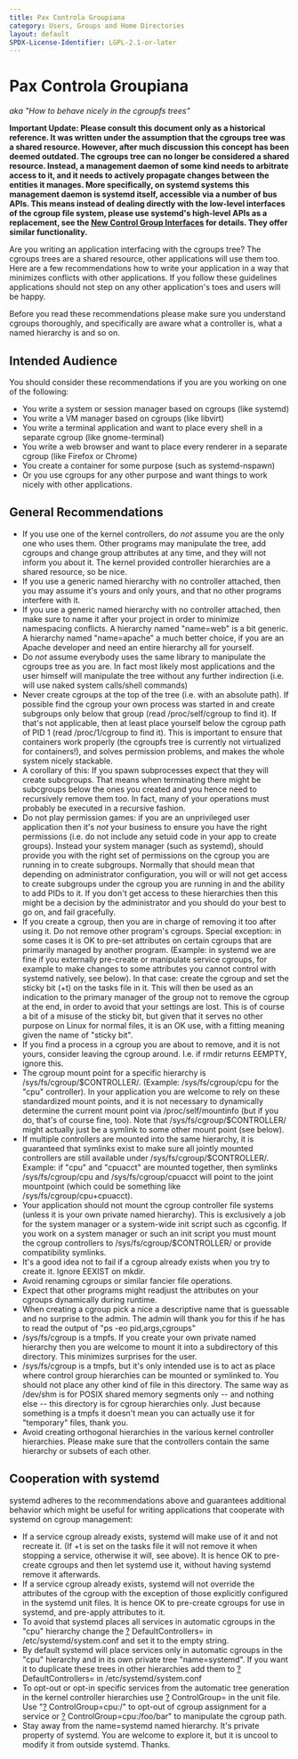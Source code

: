 ```yaml
---
title: Pax Controla Groupiana
category: Users, Groups and Home Directories
layout: default
SPDX-License-Identifier: LGPL-2.1-or-later
---
```


# Pax Controla Groupiana

_aka "How to behave nicely in the cgroupfs trees"_

**Important Update: Please consult this document only as a historical reference.
It was written under the assumption that the cgroups tree was a shared resource.
However, after much discussion this concept has been deemed outdated.
The cgroups tree can no longer be considered a shared resource.
Instead, a management daemon of some kind needs to arbitrate access to it, and it needs to actively propagate changes between the entities it manages.
More specifically, on systemd systems this management daemon is systemd itself, accessible via a number of bus APIs.
This means instead of dealing directly with the low-level interfaces of the cgroup file system, please use systemd's high-level APIs as a replacement, see the
[New Control Group Interfaces](/CONTROL_GROUP_INTERFACE)
for details. They offer similar functionality.**

Are you writing an application interfacing with the cgroups tree?
The cgroups trees are a shared resource, other applications will use them too.
Here are a few recommendations how to write your application in a way that minimizes conflicts with other applications.
If you follow these guidelines applications should not step on any other application's toes and users will be happy.

Before you read these recommendations please make sure you understand cgroups thoroughly,
and specifically are aware what a controller is, what a named hierarchy is and so on.

## Intended Audience

You should consider these recommendations if you are you working on one of the following:

- You write a system or session manager based on cgroups (like systemd)
- You write a VM manager based on cgroups (like libvirt)
- You write a terminal application and want to place every shell in a separate cgroup (like gnome-terminal)
- You write a web browser and want to place every renderer in a separate cgroup (like Firefox or Chrome)
- You create a container for some purpose (such as systemd-nspawn)
- Or you use cgroups for any other purpose and want things to work nicely with other applications.

## General Recommendations

- If you use one of the kernel controllers, do _not_ assume you are the only one who uses them.
  Other programs may manipulate the tree, add cgroups and change group attributes at any time, and they will not inform you about it.
  The kernel provided controller hierarchies are a shared resource, so be nice.
- If you use a generic named hierarchy with no controller attached, then you may assume it's yours and only yours, and that no other programs interfere with it.
- If you use a generic named hierarchy with no controller attached, then make sure to name it after your project in order to minimize namespacing conflicts.
  A hierarchy named "name=web" is a bit generic.
  A hierarchy named "name=apache" a much better choice, if you are an Apache developer and need an entire hierarchy all for yourself.
- Do _not_ assume everybody uses the same library to manipulate the cgroups tree as you are.
  In fact most likely most applications and the user himself will manipulate the tree without any further indirection (i.e. will use naked system calls/shell commands)
- Never create cgroups at the top of the tree (i.e. with an absolute path).
  If possible find the cgroup your own process was started in and create subgroups only below that group (read /proc/self/cgroup to find it).
  If that's not applicable, then at least place yourself below the cgroup path of PID 1 (read /proc/1/cgroup to find it).
  This is important to ensure that containers work properly (the cgroupfs tree is currently not virtualized for containers!), and solves permission problems, and makes the whole system nicely stackable.
- A corollary of this: If you spawn subprocesses expect that they will create subcgroups.
  That means when terminating there might be subcgroups below the ones you created and you hence need to recursively remove them too.
  In fact, many of your operations must probably be executed in a recursive fashion.
- Do not play permission games: if you are an unprivileged user application then it's _not_ your business to ensure you have the right permissions
  (i.e. do not include any setuid code in your app to create groups).
  Instead your system manager (such as systemd),
  should provide you with the right set of permissions on the cgroup you are running in to create subgroups.
  Normally that should mean that depending on administrator configuration, you will or will not get access to create subgroups under the cgroup you are running in and the ability to add PIDs to it.
  If you don't get access to these hierarchies then this might be a decision by the administrator and you should do your best to go on, and fail gracefully.
- If you create a cgroup, then you are in charge of removing it too after using it.
  Do not remove other program's cgroups.
  Special exception: in some cases it is OK to pre-set attributes on certain cgroups that are primarily managed by another program.
  (Example: in systemd we are fine if you externally pre-create or manipulate service cgroups, for example to make changes to some attributes you cannot control with systemd natively, see below).
  In that case: create the cgroup and set the sticky bit (+t) on the tasks file in it.
  This will then be used as an indication to the primary manager of the group not to remove the cgroup at the end, in order to avoid that your settings are lost.
  This is of course a bit of a misuse of the sticky bit, but given that it serves no other purpose on Linux for normal files, it is an OK use, with a fitting meaning given the name of "sticky bit".
- If you find a process in a cgroup you are about to remove, and it is not yours, consider leaving the cgroup around.
  I.e. if rmdir returns EEMPTY, ignore this.
- The cgroup mount point for a specific hierarchy is /sys/fs/cgroup/$CONTROLLER/.
  (Example: /sys/fs/cgroup/cpu for the "cpu" controller).
  In your application you are welcome to rely on these standardized mount points,
  and it is not necessary to dynamically determine the current mount point via /proc/self/mountinfo (but if you do, that's of course fine, too).
  Note that /sys/fs/cgroup/$CONTROLLER/ might actually just be a symlink to some other mount point (see below).
- If multiple controllers are mounted into the same hierarchy, it is guaranteed that symlinks exist to make sure all jointly mounted controllers are still available under /sys/fs/cgroup/$CONTROLLER/.
  Example: if "cpu" and "cpuacct" are mounted together, then symlinks /sys/fs/cgroup/cpu and /sys/fs/cgroup/cpuacct will point to the joint mountpoint (which could be something like /sys/fs/cgroup/cpu+cpuacct).
- Your application should not mount the cgroup controller file systems (unless it is your own private named hierarchy).
  This is exclusively a job for the system manager or a system-wide init script such as cgconfig.
  If you work on a system manager or such an init script you must mount the cgroup controllers to /sys/fs/cgroup/$CONTROLLER/ or provide compatibility symlinks.
- It's a good idea not to fail if a cgroup already exists when you try to create it.
  Ignore EEXIST on mkdir.
- Avoid renaming cgroups or similar fancier file operations.
- Expect that other programs might readjust the attributes on your cgroups dynamically during runtime.
- When creating a cgroup pick a nice a descriptive name that is guessable and no surprise to the admin.
  The admin will thank you for this if he has to read the output of "ps -eo pid,args,cgroups"
- /sys/fs/cgroup is a tmpfs. If you create your own private named hierarchy then you are welcome to mount it into a subdirectory of this directory.
  This minimizes surprises for the user.
- /sys/fs/cgroup is a tmpfs, but it's only intended use is to act as place where control group hierarchies can be mounted or symlinked to.
  You should not place any other kind of file in this directory.
  The same way as /dev/shm is for POSIX shared memory segments only -- and nothing else -- this directory is for cgroup hierarchies only.
  Just because something is a tmpfs it doesn't mean you can actually use it for "temporary" files, thank you.
- Avoid creating orthogonal hierarchies in the various kernel controller hierarchies.
  Please make sure that the controllers contain the same hierarchy or subsets of each other.

## Cooperation with systemd

systemd adheres to the recommendations above and guarantees additional behavior which might be useful for writing applications that cooperate with systemd on cgroup management:

- If a service cgroup already exists, systemd will make use of it and not recreate it.
  (If +t is set on the tasks file it will not remove it when stopping a service, otherwise it will, see above).
  It is hence OK to pre-create cgroups and then let systemd use it, without having systemd remove it afterwards.
- If a service cgroup already exists, systemd will not override the attributes of the cgroup with the exception of those explicitly configured in the systemd unit files.
  It is hence OK to pre-create cgroups for use in systemd, and pre-apply attributes to it.
- To avoid that systemd places all services in automatic cgroups in the "cpu" hierarchy change the [?](https://secure.freedesktop.org/write/www/ikiwiki.cgi?do=create&amp;from=Software%2Fsystemd%2FPaxControlGroups&amp;page=DefaultControllers) DefaultControllers= in /etc/systemd/system.conf and set it to the empty string.
- By default systemd will place services only in automatic cgroups in the "cpu" hierarchy and in its own private tree "name=systemd".
  If you want it to duplicate these trees in other hierarchies add them to [?](https://secure.freedesktop.org/write/www/ikiwiki.cgi?do=create&amp;from=Software%2Fsystemd%2FPaxControlGroups&amp;page=DefaultControllers) DefaultControllers= in /etc/systemd/system.conf
- To opt-out or opt-in specific services from the automatic tree generation in the kernel controller hierarchies use [?](https://secure.freedesktop.org/write/www/ikiwiki.cgi?do=create&amp;from=Software%2Fsystemd%2FPaxControlGroups&amp;page=ControlGroup) ControlGroup= in the unit file.
  Use "[?](https://secure.freedesktop.org/write/www/ikiwiki.cgi?do=create&amp;from=Software%2Fsystemd%2FPaxControlGroups&amp;page=ControlGroup) ControlGroup=cpu:/" to opt-out of cgroup assignment for a service or
  [?](https://secure.freedesktop.org/write/www/ikiwiki.cgi?do=create&amp;from=Software%2Fsystemd%2FPaxControlGroups&amp;page=ControlGroup) ControlGroup=cpu:/foo/bar" to manipulate the cgroup path.
- Stay away from the name=systemd named hierarchy.
  It's private property of systemd.
  You are welcome to explore it, but it is uncool to modify it from outside systemd.
Thanks.
